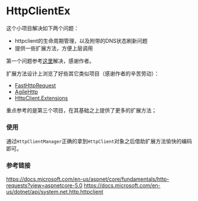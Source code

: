 # HttpClientEx
这个小项目解决如下两个问题：
- httpclient的生命周期管理，以及附带的DNS状态刷新问题
- 提供一些扩展方法，方便上层调用

第一个问题参考[这里](https://gist.github.com/odyth/3a5d3d72cc98f280f213005ec9a08de9)解决，感谢作者。

扩展方法设计上浏览了好些其它类似项目（感谢作者的辛苦劳动）：
- [FastHttpRequest](https://github.com/vla/FastHttpRequest)
- [AgileHttp](https://github.com/kklldog/AgileHttp)
- [HttpClient.Extensions](https://github.com/olivierl/HttpClient.Extensions)

重点参考的是第三个项目，在其基础之上提供了更多的扩展方法；

### 使用
通过`HttpClientManager`正确的拿到`HttpClient`对象之后借助扩展方法愉快的编码即可。

### 参考链接
https://docs.microsoft.com/en-us/aspnet/core/fundamentals/http-requests?view=aspnetcore-5.0
https://docs.microsoft.com/en-us/dotnet/api/system.net.http.httpclient
